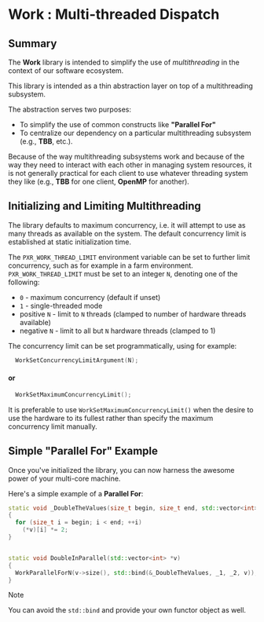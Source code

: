 # Work : Multi-threaded Dispatch

## Summary

The **Work** library is intended to simplify the use of
*multithreading* in the context of our software ecosystem.

This library is intended as a thin abstraction layer on
top of a multithreading subsystem.

The abstraction serves two purposes:
  - To simplify the use of common constructs like **"Parallel For"**
  - To centralize our dependency on a particular multithreading
    subsystem (e.g., **TBB**, etc.).

Because of the way multithreading subsystems work and because of the way they 
need to interact with each other in managing system resources, it is not generally
practical for each client to use whatever threading system they like (e.g., **TBB**
for one client, **OpenMP** for another).

## Initializing and Limiting Multithreading

The library defaults to maximum concurrency, i.e. it will attempt to use as
many threads as available on the system. The default concurrency limit is
established at static initialization time.

The ``PXR_WORK_THREAD_LIMIT`` environment variable can be set to further limit
concurrency, such as for example in a farm environment. ``PXR_WORK_THREAD_LIMIT``
must be set to an integer `N`, denoting one of the following:

  - `0` - maximum concurrency (default if unset)
  - `1` - single-threaded mode
  - positive `N` - limit to `N` threads (clamped to number of hardware threads available)
  - negative `N` - limit to all but `N` hardware threads (clamped to 1)

The concurrency limit can be set programmatically, using for example:

```cpp
  WorkSetConcurrencyLimitArgument(N);
```
#### or

```cpp
  WorkSetMaximumConcurrencyLimit();
```

It is preferable to use ``WorkSetMaximumConcurrencyLimit()`` when the desire
to use the hardware to its fullest rather than specify the maximum concurrency
limit manually.

## Simple "Parallel For" Example

Once you've initialized the library, you can now harness the awesome power of
your multi-core machine. 

Here's a simple example of a **Parallel For**:

```cpp
static void _DoubleTheValues(size_t begin, size_t end, std::vector<int> *v)
{
  for (size_t i = begin; i < end; ++i)
    (*v)[i] *= 2;
}


static void DoubleInParallel(std::vector<int> *v)
{
  WorkParallelForN(v->size(), std::bind(&_DoubleTheValues, _1, _2, v));
}
```

> [!NOTE]
> You can avoid the ``std::bind`` and provide your own functor object as well.
